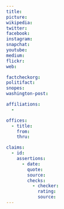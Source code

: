 ```yaml
---
title: 
picture: 
wikipedia: 
twitter: 
facebook: 
instagram: 
snapchat: 
youtube: 
medium: 
flickr: 
web: 

factcheckorg: 
politifact: 
snopes: 
washington-post: 

affiliations:
  - 

offices:
  - title: 
    from: 
    thru: 

claims:
  - id: 
    assertions: 
      - date: 
        quote: 
        source: 
        checks:
          - checker: 
            rating: 
            source: 
---
```

